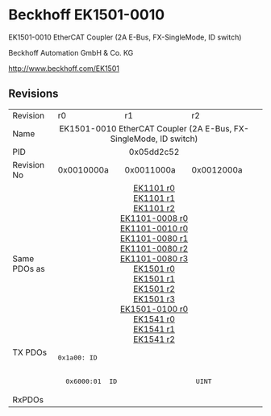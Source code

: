 # Beckhoff EK1501-0010

EK1501-0010 EtherCAT Coupler (2A E-Bus, FX-SingleMode, ID switch)

Beckhoff Automation GmbH & Co. KG

http://www.beckhoff.com/EK1501

## Revisions
<table>
<tr >
<td>Revision</td>
<td>r0</td>
<td>r1</td>
<td>r2</td>
</tr>
<tr >
<td>Name</td>
<td colspan=3 align="center">EK1501-0010 EtherCAT Coupler (2A E-Bus, FX-SingleMode, ID switch)</td>
</tr>
<tr >
<td>PID</td>
<td colspan=3 align="center">0x05dd2c52</td>
</tr>
<tr >
<td>Revision No</td>
<td>0x0010000a</td>
<td>0x0011000a</td>
<td>0x0012000a</td>
</tr>
<tr >
<td>Same PDOs as</td>
<td colspan=3 align="center"><a href="EK1101">EK1101 r0</a><br/><a href="EK1101">EK1101 r1</a><br/><a href="EK1101">EK1101 r2</a><br/><a href="EK1101-0008">EK1101-0008 r0</a><br/><a href="EK1101-0010">EK1101-0010 r0</a><br/><a href="EK1101-0080">EK1101-0080 r1</a><br/><a href="EK1101-0080">EK1101-0080 r2</a><br/><a href="EK1101-0080">EK1101-0080 r3</a><br/><a href="EK1501">EK1501 r0</a><br/><a href="EK1501">EK1501 r1</a><br/><a href="EK1501">EK1501 r2</a><br/><a href="EK1501">EK1501 r3</a><br/><a href="EK1501-0100">EK1501-0100 r0</a><br/><a href="EK1541">EK1541 r0</a><br/><a href="EK1541">EK1541 r1</a><br/><a href="EK1541">EK1541 r2</a></td>
</tr>
<tr class="txpdo pdosection">
<td rowspan=2 valign=top>TX PDOs</td>
<td colspan=3 align="left"><pre>0x1a00: ID</pre></td>
<td></td>
</tr>
<tr class="txpdo">
<td colspan=3 align="left"><pre>  0x6000:01  ID                    UINT</pre></td>
</tr>
<tr >
<td>RxPDOs</td>
<td colspan=3 align="left"></td>
</tr>
</table>
